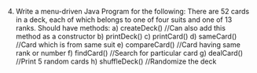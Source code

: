 4. Write a menu-driven Java Program for the following: There are 52 cards in
a deck, each of which belongs to one of four suits and one of 13 ranks.
Should have methods:
 a) createDeck() //Can also add this  method as a constructor
 b) printDeck()
 c) printCard()
 d) sameCard() //Card which is from same suit
 e) compareCard() //Card having same rank or number
 f) findCard() //Search for particular card
 g) dealCard() //Print 5 random cards
 h) shuffleDeck() //Randomize the deck
